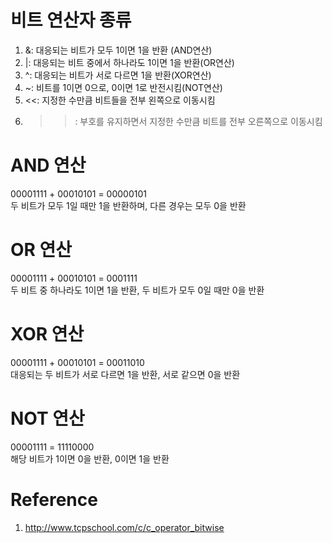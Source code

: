 # 비트 연산자 종류
1. &: 대응되는 비트가 모두 1이면 1을 반환 (AND연산)
1. |: 대응되는 비트 중에서 하나라도 1이면 1을 반환(OR연산)
1. ^: 대응되는 비트가 서로 다르면 1을 반환(XOR연산)
1. ~: 비트를 1이면 0으로, 0이면 1로 반전시킴(NOT연산)
1. <<: 지정한 수만큼 비트들을 전부 왼쪽으로 이동시킴
1. >>: 부호를 유지하면서 지정한 수만큼 비트를 전부 오른쪽으로 이동시킴

# AND 연산
00001111 + 00010101 = 00000101<br>두 비트가 모두 1일 때만 1을 반환하며, 다른 경우는 모두 0을 반환<br>
# OR 연산
00001111 + 00010101 = 0001111<br>두 비트 중 하나라도 1이면 1을 반환, 두 비트가 모두 0일 때만 0을 반환<br>
# XOR 연산
00001111 + 00010101 = 00011010<br>대응되는 두 비트가 서로 다르면 1을 반환, 서로 같으면 0을 반환<br>
# NOT 연산
00001111 = 11110000<br>해당 비트가 1이면 0을 반환, 0이면 1을 반환<br>
# Reference
1. http://www.tcpschool.com/c/c_operator_bitwise

